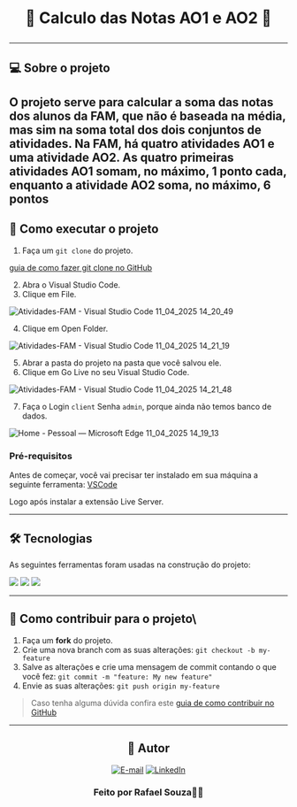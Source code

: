<h1 align="center"> 
	🚧  Calculo das Notas AO1 e AO2  🚧
  
---

## 💻 Sobre o projeto

O projeto serve para calcular a soma das notas dos alunos da FAM, que não é baseada na média, mas sim na soma total dos dois conjuntos de atividades. 
Na FAM, há quatro atividades AO1 e uma atividade AO2. As quatro primeiras atividades AO1 somam, no máximo, 
1 ponto cada, enquanto a atividade AO2 soma, no máximo, 6 pontos
---

## 🚀 Como executar o projeto

1. Faça um `git clone` do projeto.

[guia de como fazer git clone no GitHub](https://www.alura.com.br/artigos/clonando-repositorio-git-github)

2. Abra o Visual Studio Code.
3. Clique em File.
   
![Atividades-FAM - Visual Studio Code 11_04_2025 14_20_49](https://github.com/user-attachments/assets/a7b1d3a5-fa8d-4d48-aecc-086f0e4a0129)

4. Clique em Open Folder.

![Atividades-FAM - Visual Studio Code 11_04_2025 14_21_19](https://github.com/user-attachments/assets/4a4432c2-488b-47fa-a348-d4ac93947cb6)

5. Abrar a pasta do projeto na pasta que você salvou ele.
6. Clique em Go Live no seu Visual Studio Code.

![Atividades-FAM - Visual Studio Code 11_04_2025 14_21_48](https://github.com/user-attachments/assets/29eb60f6-179c-4d5e-a20d-914655bb0a4e)

7. Faça o Login `client` Senha `admin`, porque ainda não temos banco de dados.

![Home - Pessoal — Microsoft​ Edge 11_04_2025 14_19_13](https://github.com/user-attachments/assets/4412669b-3bf7-4a55-8a5c-c677b20361fa)


### Pré-requisitos

Antes de começar, você vai precisar ter instalado em sua máquina a seguinte ferramenta:
[VSCode](https://code.visualstudio.com/)

Logo após instalar a extensão Live Server.

---

## 🛠 Tecnologias

As seguintes ferramentas foram usadas na construção do projeto:

<div>
  <img src="https://img.shields.io/badge/HTML-E34F26?style=for-the-badge&logo=html5&logoColor=white">
  <img src="https://img.shields.io/badge/CSS-1572B6?&style=for-the-badge&logo=css3&logoColor=white">
  <img src="https://img.shields.io/badge/JavaScript-F7DF1E?style=for-the-badge&logo=javascript&logoColor=black">
</div>

---

## 💪 Como contribuir para o projeto\

1. Faça um **fork** do projeto.
2. Crie uma nova branch com as suas alterações: `git checkout -b my-feature`
3. Salve as alterações e crie uma mensagem de commit contando o que você fez: `git commit -m "feature: My new feature"`
4. Envie as suas alterações: `git push origin my-feature`
> Caso tenha alguma dúvida confira este [guia de como contribuir no GitHub](./CONTRIBUTING.md)

---

<div align="center">
  
## 🦸 Autor

<div align="center">
  
[![E-mail](https://img.shields.io/badge/-Email-000?style=for-the-badge&logo=microsoft-outlook&logoColor=FF00F6&color:FFF)](mailto:r.nasci223email02@gmail.com)
[![LinkedIn](https://img.shields.io/badge/-LinkedIn-000?style=for-the-badge&logo=linkedin&logoColor=FF00F6&color:FFF)](www.linkedin.com/in/rafaelnsouzadev)

</div>
 
<h3 align="center">Feito por Rafael Souza👋🏽</h3> 
